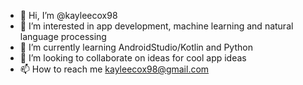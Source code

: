 - 👋 Hi, I’m @kayleecox98
- 👀 I’m interested in app development, machine learning and natural language processing
- 🌱 I’m currently learning AndroidStudio/Kotlin and Python
- 💞️ I’m looking to collaborate on ideas for cool app ideas
- 📫 How to reach me kayleecox98@gmail.com

<!---
kayleecox98/kayleecox98 is a ✨ special ✨ repository because its `README.md` (this file) appears on your GitHub profile.
You can click the Preview link to take a look at your changes.
--->
